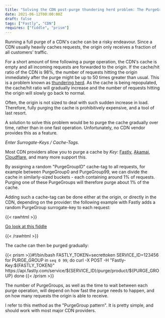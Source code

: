 ```yaml
---
title: "Solving the CDN post-purge thundering herd problem: The PurgeGroup pattern"
date: 2021-06-12T00:00:00Z
draft: false
tags: ["Fastly", "CDN"]
requires: ["fiddle", "prism"]
---
```


Running a full purge of a CDN's cache can be a risky endeavour. Since a CDN usually
heavily caches requests, the origin only receives a fraction of all customers' traffic.

For a short amount of time following a purge operation, the CDN's cache is empty and all
incoming requests are forwarded to the origin. If the cache/hit
ratio of the CDN is 98%, the number of requests hitting the origin immediately after the
purge might be up to 50 times greater than usual. This is a problem known as
[thundering herd](https://en.wikipedia.org/wiki/Thundering_herd_problem).
As the cache is being repopulated, the cache/hit ratio will gradually increase and the number
of requests hitting the origin will slowly go back to normal.

Often, the origin is not sized to deal with such sudden increase in load. Therefore,
fully purging the cache is prohibitively expensive, and a tool of last resort.

A solution to solve this problem would be to purge the cache gradually over time, rather than
in one fast operation. Unfortunately, no CDN vendor provides this as a feature.

*Enter Surrogate-Keys / Cache-Tags.*

Most CDN providers allow you to purge a cache by *Key*: [Fastly](https://docs.fastly.com/en/guides/getting-started-with-surrogate-keys),
[Akamai](https://developer.akamai.com/blog/2019/03/28/technical-deep-dive-purging-cache-tag),
[Cloudflare](https://support.cloudflare.com/hc/en-us/articles/200169246-Purging-cached-resources-from-Cloudflare#h_6d756ac9-c476-45e8-a5d4-e2a6e45d9dc7), 
and many more support this.

By assigning a random "PurgeGroupID" cache-tag to all requests, for example 
between PurgeGroup0 and PurgeGroup99, we can divide the cache in similarly-sized
buckets - each containing around 1% of requests.  Purging one of these PurgeGroups
will therefore purge about 1% of the cache.

Adding such a cache-tag can be done either at the origin, or directly in the CDN, depending
on the provider: the following example with Fastly adds a random PurgeGroup surrogate-key to each request:

{{< rawhtml >}}
<p><a href='https://fiddle.fastlydemo.net/fiddle/d4b88fa4/embedded'>Go look at this fiddle</a></p>
{{< /rawhtml >}}

The cache can then be purged gradually:

{{< prism >}}#!/bin/bash
FASTLY_TOKEN=secrettoken
SERVICE_ID=123456
for PURGE_GROUP in `seq 0 99`; do
  curl -X POST -H "Fastly-Key:${FASTLY_TOKEN}" https://api.fastly.com/service/${SERVICE_ID}/purge/product/${PURGE_GROUP}
done
{{< /prism >}}

The number of PurgeGroups, as well as the time to wait between each purge operation, will
depend on how fast the purge needs to happen, and on how many requests the origin is able
to receive.

I refer to this method as the "PurgeGroup pattern". It is pretty simple, and should work
with most major CDN providers.

